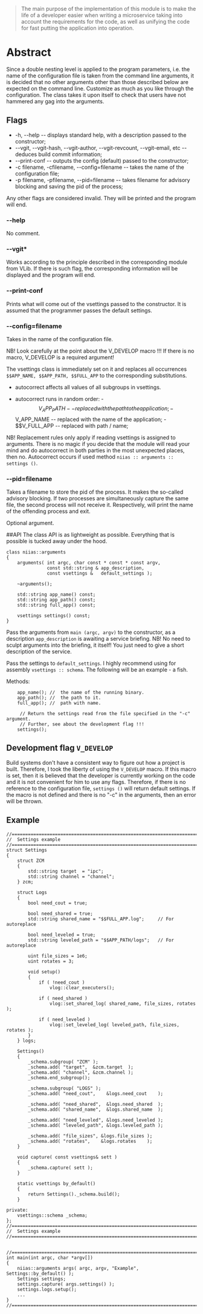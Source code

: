 >   The main purpose of the implementation of this module is to make the life of a developer easier when writing a microservice taking into account the requirements for the code, as well as unifying the code for fast putting the application into operation.


# Abstract
Since a double nesting level is applied to the program parameters, i.e. the name of the configuration file is taken from the command line arguments, it is decided that no other arguments other than those described below are expected on the command line. Customize as much as you like through the configuration. The class takes it upon itself to check that users have not hammered any gag into the arguments.

## Flags

* -h, --help -- displays standard help, with a description passed to the constructor;
* --vgit, --vgit-hash, --vgit-author, --vgit-revcount, --vgit-email, etc -- deduces
build commit information;
* --print-conf -- outputs the config (default) passed to the constructor;
* -c filename, -cfilename, --config=filename -- takes the name of the configuration file;
* -p filename, -pfilename, --pid=filename -- takes filename for advisory blocking
and saving the pid of the process;

Any other flags are considered invalid. They will be printed and the program will end.

### --help
No comment.

### --vgit*
Works according to the principle described in the corresponding module from VLib. If there is such flag, the corresponding information will be displayed and the program will end.

### --print-conf
Prints what will come out of the vsettings passed to the constructor. It is assumed that the programmer passes the default settings.

### --config=filename
Takes in the name of the configuration file.

NB! Look carefully at the point about the V_DEVELOP macro !!!
If there is no macro, V_DEVELOP is a required argument!

The vsettings class is immediately set on it and replaces all occurrences `$$APP_NAME,
$$APP_PATH, $$FULL_APP` to the corresponding substitutions.

 - autocorrect affects all values of all subgroups in vsettings.

 - autocorrect runs in random order:
        - $$V_APP_PATH -- replaced with the path to the application;
        - $$V_APP_NAME -- replaced with the name of the application;
        - $$V_FULL_APP -- replaced with path / name;

NB! Replacement rules only apply if reading vsettings is assigned to arguments.
There is no magic if you decide that the module will read your mind and do autocorrect in both parties in the most unexpected places, then no. Autocorrect occurs if used method `niias :: arguments :: settings ()`.


### --pid=filename
Takes a filename to store the pid of the process.
It makes the so-called advisory blocking. If two processes are simultaneously capture the same file, the second process will not receive it. Respectively, will print the name of the offending process and exit.

Optional argument.


##API
The class API is as lightweight as possible. Everything that is possible is tucked away under the hood.

```
class niias::arguments
{
    arguments( int argc, char const * const * const argv,
               const std::string & app_description,
               const vsettings &   default_settings );

    ~arguments();

    std::string app_name() const;
    std::string app_path() const;
    std::string full_app() const;

    vsettings settings() const;
}
```

Pass the arguments from `main (argc, argv)` to the constructor, as a description
`app_description` is awaiting a service briefing. NB! No need to sculpt arguments into the briefing,
it itself! You just need to give a short description of the service.

Pass the settings to `default_settings`. I highly recommend using for assembly
`vsettings :: schema`. The following will be an example - a fish.

Methods:
```
    app_name(); //  the name of the running binary.
    app_path(); //  the path to it.
    full_app(); //  path with name.

     // Return the settings read from the file specified in the "-c" argument.
     // Further, see about the development flag !!!
    settings(); 
```


## Development flag ```V_DEVELOP```

Build systems don't have a consistent way to figure out how a project is built. Therefore,
I took the liberty of using the `V_DEVELOP` macro. If this macro is set,
then it is believed that the developer is currently working on the code and it is not convenient for him to use
any flags. Therefore, if there is no reference to the configuration file, `settings ()` will return
default settings. If the macro is not defined and there is no "-c" in the arguments, then
an error will be thrown.

## Example

```
//=======================================================================================
//  Settings example
//=======================================================================================
struct Settings
{
    struct ZCM
    {
        std::string target  = "ipc";
        std::string channel = "channel";
    } zcm;

    struct Logs
    {
        bool need_cout = true;

        bool need_shared = true;
        std::string shared_name = "$$FULL_APP.log";     // For autoreplace

        bool need_leveled = true;
        std::string leveled_path = "$$APP_PATH/logs";   // For autoreplace

        uint file_sizes = 1e6;
        uint rotates = 3;

        void setup()
        {
            if ( !need_cout )
                vlog::clear_executers();

            if ( need_shared )
                vlog::set_shared_log( shared_name, file_sizes, rotates );

            if ( need_leveled )
                vlog::set_leveled_log( leveled_path, file_sizes, rotates );
        }
    } logs;

    Settings()
    {
        _schema.subgroup( "ZCM" );
        _schema.add( "target",  &zcm.target  );
        _schema.add( "channel", &zcm.channel );
        _schema.end_subgroup();

        _schema.subgroup( "LOGS" );
        _schema.add( "need_cout",    &logs.need_cout    );

        _schema.add( "need_shared",  &logs.need_shared  );
        _schema.add( "shared_name",  &logs.shared_name  );

        _schema.add( "need_leveled", &logs.need_leveled );
        _schema.add( "leveled_path", &logs.leveled_path );

        _schema.add( "file_sizes", &logs.file_sizes );
        _schema.add( "rotates",    &logs.rotates    );
    }

    void capture( const vsettings& sett )
    {
        _schema.capture( sett );
    }

    static vsettings by_default()
    {
        return Settings()._schema.build();
    }

private:
    vsettings::schema _schema;
};
//=======================================================================================
//  Settings example
//=======================================================================================


//=======================================================================================
int main(int argc, char *argv[])
{
    niias::arguments args( argc, argv, "Example", Settings::by_default() );
    Settings settings;
    settings.capture( args.settings() );
    settings.logs.setup();
    ...
}
//=======================================================================================
```
